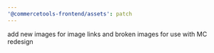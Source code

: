 ```yaml
---
'@commercetools-frontend/assets': patch
---
```


add new images for image links and broken images for use with MC redesign
